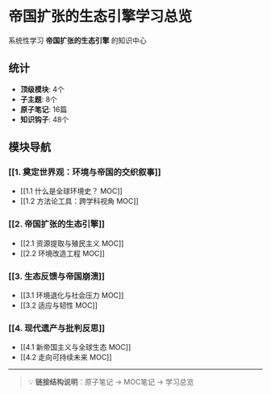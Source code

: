 # 帝国扩张的生态引擎学习总览

系统性学习 **帝国扩张的生态引擎** 的知识中心

## 统计

- **顶级模块**: 4个
- **子主题**: 8个
- **原子笔记**: 16篇
- **知识钩子**: 48个

## 模块导航

### [[1. 奠定世界观：环境与帝国的交织叙事]]

- [[1.1 什么是全球环境史？ MOC]]
- [[1.2 方法论工具：跨学科视角 MOC]]

### [[2. 帝国扩张的生态引擎]]

- [[2.1 资源提取与殖民主义 MOC]]
- [[2.2 环境改造工程 MOC]]

### [[3. 生态反馈与帝国崩溃]]

- [[3.1 环境退化与社会压力 MOC]]
- [[3.2 适应与韧性 MOC]]

### [[4. 现代遗产与批判反思]]

- [[4.1 新帝国主义与全球生态 MOC]]
- [[4.2 走向可持续未来 MOC]]

---

> 💡 **链接结构说明**：原子笔记 → MOC笔记 → 学习总览
